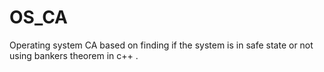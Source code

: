 # OS_CA
Operating system CA based on finding if the system is in safe state or not using bankers theorem in c++ .
